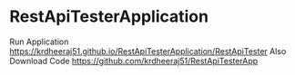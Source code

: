 # RestApiTesterApplication
Run Application https://krdheeraj51.github.io/RestApiTesterApplication/RestApiTester
Also Download Code https://github.com/krdheeraj51/RestApiTesterApp

